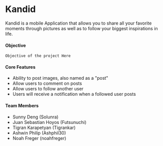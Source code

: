 ﻿# Kandid
 Kandid is a mobile Application that allows you to share all your favorite moments through pictures as well as to follow your biggest inspirations in life.
  
#### Objective
 `Objective of the project Here`
 
#### Core Features
 * Ability to post images, also named as a "post"
 * Allow users to comment on posts
 * Allow users to follow another user
 * Users will receive a notification when a followed user posts
 
 #### Team Members
  * Sunny Deng (Solunra)
  * Juan Sebastian Hoyos (Futsunuchi)
  * Tigran Karapetyan (Tigrankar)
  * Ashwin Philip (Ashphil30)
  * Noah Freger (noahfreger)

